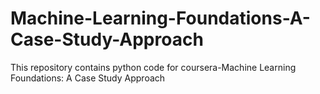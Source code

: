 # Machine-Learning-Foundations-A-Case-Study-Approach
This repository contains python code for coursera-Machine Learning Foundations: A Case Study Approach
